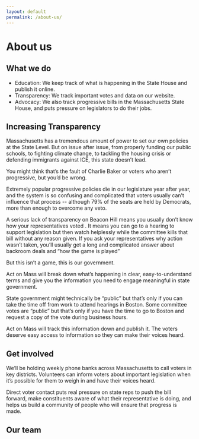```yaml
---
layout: default
permalink: /about-us/
---
```


# About us

## What we do

- Education: We keep track of what is happening in the State House and publish it online.
- Transparency: We track important votes and data on our website.
- Advocacy: We also track progressive bills in the Massachusetts State House, and puts pressure on legislators to do their jobs.

## Increasing Transparency

Massachusetts has a tremendous amount of power to set our own policies at the State Level.  But on issue after issue, from properly funding our public schools, to fighting climate change, to tackling the housing crisis or defending immigrants against ICE, this state doesn’t lead.

You might think that’s the fault of Charlie Baker or voters who aren’t progressive, but you’d be wrong.

Extremely popular progressive policies die in our legislature year after year, and the system is so confusing and complicated that voters usually can’t influence that process -- although 79% of the seats are held by Democrats, more than enough to overcome any veto.

A serious lack of transparency on Beacon Hill means you usually don’t know how your representatives voted .  It means you can go to a hearing to support legislation but then watch helplessly while the committee kills that bill without any reason given.  If you ask your representatives why action wasn’t taken, you’ll usually get a long and complicated answer about backroom deals and “how the game is played”

But this isn’t a game, this is our government.

Act on Mass will break down what’s happening in clear, easy-to-understand terms and give you the information you need to engage meaningful in state government.

State government might technically be “public” but that’s only if you can take the time off from work to attend hearings in Boston.  Some committee votes are “public” but that’s only if you have the time to go to Boston and request a copy of the vote during business hours.

Act on Mass will track this information down and publish it.  The voters deserve easy access to information so they can make their voices heard.

## Get involved

We’ll be holding weekly phone banks across Massachusetts to call voters in key districts. Volunteers can inform voters about important legislation when it’s possible for them to weigh in and have their voices heard.

Direct voter contact puts real pressure on state reps to push the bill forward, make constituents aware of what their representative is doing, and helps us build a community of people who will ensure that progress is made.

## Our team

